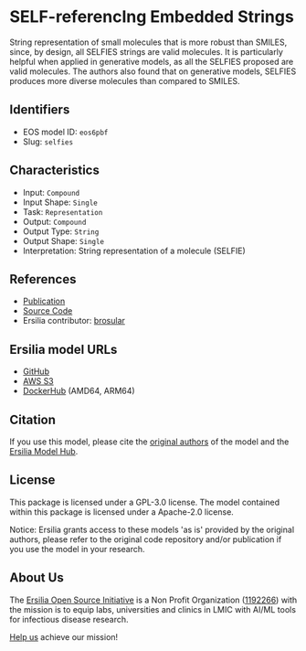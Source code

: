 # SELF-referencIng Embedded Strings

String representation of small molecules that is more robust than SMILES, since, by design, all SELFIES strings are valid molecules. It is particularly helpful when applied in generative models, as all the SELFIES proposed are valid molecules. The authors also found that on generative models, SELFIES produces more diverse molecules than compared to SMILES.

## Identifiers

* EOS model ID: `eos6pbf`
* Slug: `selfies`

## Characteristics

* Input: `Compound`
* Input Shape: `Single`
* Task: `Representation`
* Output: `Compound`
* Output Type: `String`
* Output Shape: `Single`
* Interpretation: String representation of a molecule (SELFIE)

## References

* [Publication](https://arxiv.org/pdf/1905.13741)
* [Source Code](https://github.com/aspuru-guzik-group/selfies)
* Ersilia contributor: [brosular](https://github.com/brosular)

## Ersilia model URLs
* [GitHub](https://github.com/ersilia-os/eos6pbf)
* [AWS S3](https://ersilia-models-zipped.s3.eu-central-1.amazonaws.com/eos6pbf.zip)
* [DockerHub](https://hub.docker.com/r/ersiliaos/eos6pbf) (AMD64, ARM64)

## Citation

If you use this model, please cite the [original authors](https://arxiv.org/pdf/1905.13741) of the model and the [Ersilia Model Hub](https://github.com/ersilia-os/ersilia/blob/master/CITATION.cff).

## License

This package is licensed under a GPL-3.0 license. The model contained within this package is licensed under a Apache-2.0 license.

Notice: Ersilia grants access to these models 'as is' provided by the original authors, please refer to the original code repository and/or publication if you use the model in your research.

## About Us

The [Ersilia Open Source Initiative](https://ersilia.io) is a Non Profit Organization ([1192266](https://register-of-charities.charitycommission.gov.uk/charity-search/-/charity-details/5170657/full-print)) with the mission is to equip labs, universities and clinics in LMIC with AI/ML tools for infectious disease research.

[Help us](https://www.ersilia.io/donate) achieve our mission!